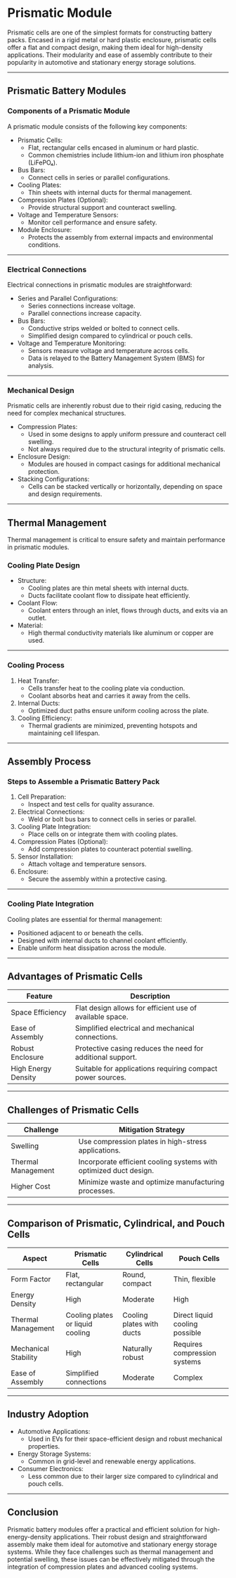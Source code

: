 # Prismatic Module

Prismatic cells are one of the simplest formats for constructing battery packs. Encased in a rigid metal or hard plastic enclosure, prismatic cells offer a flat and compact design, making them ideal for high-density applications. Their modularity and ease of assembly contribute to their popularity in automotive and stationary energy storage solutions.

---

## Prismatic Battery Modules

### Components of a Prismatic Module

A prismatic module consists of the following key components:
- Prismatic Cells:
  - Flat, rectangular cells encased in aluminum or hard plastic.
  - Common chemistries include lithium-ion and lithium iron phosphate (LiFePO₄).
- Bus Bars:
  - Connect cells in series or parallel configurations.
- Cooling Plates:
  - Thin sheets with internal ducts for thermal management.
- Compression Plates (Optional):
  - Provide structural support and counteract swelling.
- Voltage and Temperature Sensors:
  - Monitor cell performance and ensure safety.
- Module Enclosure:
  - Protects the assembly from external impacts and environmental conditions.

---

### Electrical Connections

Electrical connections in prismatic modules are straightforward:
- Series and Parallel Configurations:
  - Series connections increase voltage.
  - Parallel connections increase capacity.
- Bus Bars:
  - Conductive strips welded or bolted to connect cells.
  - Simplified design compared to cylindrical or pouch cells.
- Voltage and Temperature Monitoring:
  - Sensors measure voltage and temperature across cells.
  - Data is relayed to the Battery Management System (BMS) for analysis.

---

### Mechanical Design

Prismatic cells are inherently robust due to their rigid casing, reducing the need for complex mechanical structures.

- Compression Plates:
  - Used in some designs to apply uniform pressure and counteract cell swelling.
  - Not always required due to the structural integrity of prismatic cells.
- Enclosure Design:
  - Modules are housed in compact casings for additional mechanical protection.
- Stacking Configurations:
  - Cells can be stacked vertically or horizontally, depending on space and design requirements.

---

## Thermal Management

Thermal management is critical to ensure safety and maintain performance in prismatic modules.

### Cooling Plate Design

- Structure:
  - Cooling plates are thin metal sheets with internal ducts.
  - Ducts facilitate coolant flow to dissipate heat efficiently.
- Coolant Flow:
  - Coolant enters through an inlet, flows through ducts, and exits via an outlet.
- Material:
  - High thermal conductivity materials like aluminum or copper are used.

---

### Cooling Process

1. Heat Transfer:
   - Cells transfer heat to the cooling plate via conduction.
   - Coolant absorbs heat and carries it away from the cells.
2. Internal Ducts:
   - Optimized duct paths ensure uniform cooling across the plate.
3. Cooling Efficiency:
   - Thermal gradients are minimized, preventing hotspots and maintaining cell lifespan.

---

## Assembly Process

### Steps to Assemble a Prismatic Battery Pack

1. Cell Preparation:
   - Inspect and test cells for quality assurance.
2. Electrical Connections:
   - Weld or bolt bus bars to connect cells in series or parallel.
3. Cooling Plate Integration:
   - Place cells on or integrate them with cooling plates.
4. Compression Plates (Optional):
   - Add compression plates to counteract potential swelling.
5. Sensor Installation:
   - Attach voltage and temperature sensors.
6. Enclosure:
   - Secure the assembly within a protective casing.

---

### Cooling Plate Integration

Cooling plates are essential for thermal management:
- Positioned adjacent to or beneath the cells.
- Designed with internal ducts to channel coolant efficiently.
- Enable uniform heat dissipation across the module.

---

## Advantages of Prismatic Cells

| Feature               | Description                                            |
|---------------------------|----------------------------------------------------------|
| Space Efficiency       | Flat design allows for efficient use of available space.  |
| Ease of Assembly       | Simplified electrical and mechanical connections.         |
| Robust Enclosure       | Protective casing reduces the need for additional support.|
| High Energy Density    | Suitable for applications requiring compact power sources.|

---

## Challenges of Prismatic Cells

| Challenge              | Mitigation Strategy                                   |
|----------------------------|----------------------------------------------------------|
| Swelling                | Use compression plates in high-stress applications.      |
| Thermal Management      | Incorporate efficient cooling systems with optimized duct design. |
| Higher Cost             | Minimize waste and optimize manufacturing processes.     |

---

## Comparison of Prismatic, Cylindrical, and Pouch Cells

| Aspect                | Prismatic Cells               | Cylindrical Cells             | Pouch Cells                  |
|---------------------------|-----------------------------------|-----------------------------------|----------------------------------|
| Form Factor           | Flat, rectangular                | Round, compact                   | Thin, flexible                  |
| Energy Density        | High                             | Moderate                         | High                            |
| Thermal Management    | Cooling plates or liquid cooling | Cooling plates with ducts        | Direct liquid cooling possible  |
| Mechanical Stability  | High                             | Naturally robust                 | Requires compression systems    |
| Ease of Assembly      | Simplified connections           | Moderate                         | Complex                         |

---

## Industry Adoption

- Automotive Applications:
  - Used in EVs for their space-efficient design and robust mechanical properties.
- Energy Storage Systems:
  - Common in grid-level and renewable energy applications.
- Consumer Electronics:
  - Less common due to their larger size compared to cylindrical and pouch cells.

---

## Conclusion

Prismatic battery modules offer a practical and efficient solution for high-energy-density applications. Their robust design and straightforward assembly make them ideal for automotive and stationary energy storage systems. While they face challenges such as thermal management and potential swelling, these issues can be effectively mitigated through the integration of compression plates and advanced cooling systems.